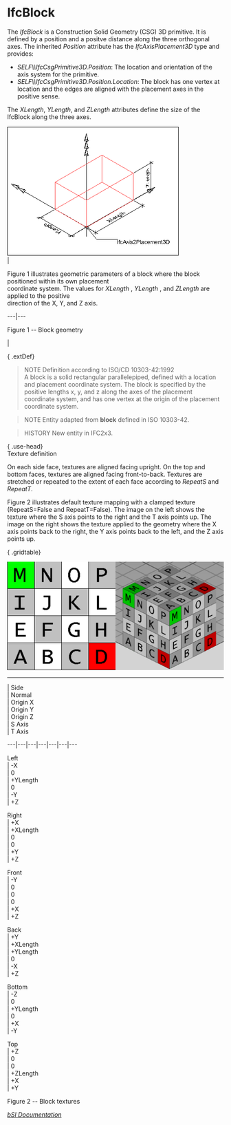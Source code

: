 IfcBlock
========
The _IfcBlock_ is a Construction Solid Geometry (CSG) 3D primitive. It is
defined by a position and a positve distance along the three orthogonal axes.
The inherited _Position_ attribute has the _IfcAxisPlacement3D_ type and
provides:  
  
* _SELF\\\IfcCsgPrimitive3D.Position_: The location and orientation of the axis system for the primitive.  
* _SELF\\\IfcCsgPrimitive3D.Position.Location_: The block has one vertex at location and the edges are aligned with the placement axes in the positive sense.  
  
The _XLength_, _YLength_, and _ZLength_ attributes define the size of the
IfcBlock along the three axes.  
  
  
  
![block](figures/ifcblock-layout1.png)  
|  

Figure 1 illustrates geometric parameters of a block where the block
positioned within its own placement  
coordinate system. The values for _XLength_ , _YLength_ , and _ZLength_ are
applied to the positive  
direction of the X, Y, and Z axis.

  
  
  
---|---  
  
  
  

Figure 1 -- Block geometry

  
  
|  
  
  
  
  
{ .extDef}  
> NOTE  Definition according to ISO/CD 10303-42:1992  
> A block is a solid rectangular parallelepiped, defined with a location and
> placement coordinate system. The block is specified by the positive lengths
> x, y, and z along the axes of the placement coordinate system, and has one
> vertex at the origin of the placement coordinate system.  
  
> NOTE  Entity adapted from **block** defined in ISO 10303-42.  
  
> HISTORY  New entity in IFC2x3.  
  
{ .use-head}  
Texture definition  
  
On each side face, textures are aligned facing upright. On the top and bottom
faces, textures are aligned facing front-to-back. Textures are stretched or
repeated to the extent of each face according to _RepeatS_ and _RepeatT_.  
  
Figure 2 illustrates default texture mapping with a clamped texture
(RepeatS=False and RepeatT=False). The image on the left shows the texture
where the S axis points to the right and the T axis points up. The image on
the right shows the texture applied to the geometry where the X axis points
back to the right, the Y axis points back to the left, and the Z axis points
up.  
  
  
  
{ .gridtable}  
  
  
![texture](figures/ifcblock-texture.png)  
  
---  
  
  
  
  
  
| Side  
| Normal  
| Origin X  
| Origin Y  
| Origin Z  
| S Axis  
| T Axis  
  
---|---|---|---|---|---|---  
  
  
Left  
| -X  
| 0  
| +YLength  
| 0  
| -Y  
| +Z  
  
  
  
Right  
| +X  
| +XLength  
| 0  
| 0  
| +Y  
| +Z  
  
  
  
Front  
| -Y  
| 0  
| 0  
| 0  
| +X  
| +Z  
  
  
  
Back  
| +Y  
| +XLength  
| +YLength  
| 0  
| -X  
| +Z  
  
  
  
Bottom  
| -Z  
| 0  
| +YLength  
| 0  
| +X  
| -Y  
  
  
  
Top  
| +Z  
| 0  
| 0  
| +ZLength  
| +X  
| +Y  
  
  
  
  
  
  
  
  

Figure 2 -- Block textures

  
  
  
  
  
[ _bSI
Documentation_](https://standards.buildingsmart.org/IFC/DEV/IFC4_2/FINAL/HTML/schema/ifcgeometricmodelresource/lexical/ifcblock.htm)


